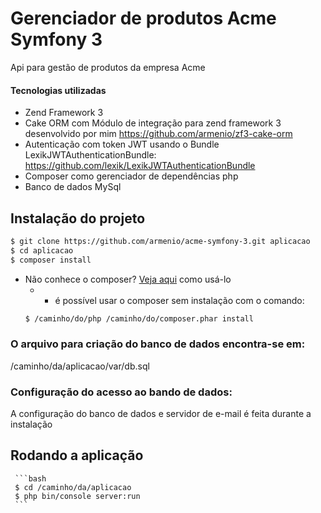 # Gerenciador de produtos Acme Symfony 3

Api para gestão de produtos da empresa Acme

#### Tecnologias utilizadas
- Zend Framework 3
- Cake ORM com Módulo de integração para zend framework 3 desenvolvido por mim https://github.com/armenio/zf3-cake-orm
- Autenticação com token JWT usando o Bundle LexikJWTAuthenticationBundle: https://github.com/lexik/LexikJWTAuthenticationBundle
- Composer como gerenciador de dependências php
- Banco de dados MySql

## Instalação do projeto

```bash
$ git clone https://github.com/armenio/acme-symfony-3.git aplicacao
$ cd aplicacao
$ composer install
```

- Não conhece o composer? [Veja aqui](http://getcomposer.org/doc/00-intro.md#introduction) como usá-lo
    - * é possível usar o composer sem instalação com o comando:
     ```bash
     $ /caminho/do/php /caminho/do/composer.phar install
     ```

### O arquivo para criação do banco de dados encontra-se em:
/caminho/da/aplicacao/var/db.sql

### Configuração do acesso ao bando de dados:
A configuração do banco de dados e servidor de e-mail é feita durante a instalação

## Rodando a aplicação
     ```bash
     $ cd /caminho/da/aplicacao
     $ php bin/console server:run
     ```